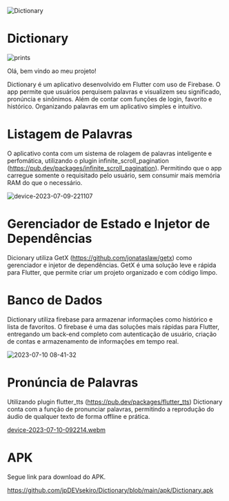 ![Dictionary](https://github.com/jpDEVsekiro/Dictionary/assets/71463029/90220123-37cf-4855-bc32-dd4c505861fd)

# Dictionary

![prints](https://github.com/jpDEVsekiro/Dictionary/assets/71463029/8f1b2d2e-c344-46fb-b212-e389fa3fd21f)

Olá, bem vindo ao meu projeto! 

Dictionary é um aplicativo desenvolvido em Flutter com uso de Firebase. O app permite que usuários perquisem palavras e visualizem seu significado, pronúncia e sinônimos. Além de contar com funções de login, favorito e histórico. Organizando palavras em um aplicativo simples e intuitivo.

# Listagem de Palavras

O aplicativo conta com um sistema de rolagem de palavras inteligente e perfomática, utilizando o plugin infinite_scroll_pagination (https://pub.dev/packages/infinite_scroll_pagination). Permitindo que o app carregue somente o requisitado pelo usuário, sem consumir mais memória RAM do que o necessário.

![device-2023-07-09-221107](https://github.com/jpDEVsekiro/Dictionary/assets/71463029/c882dff9-7135-4ff5-8497-b4df1386eaab)

# Gerenciador de Estado e Injetor de Dependências 

Dicionary utiliza GetX (https://github.com/jonataslaw/getx) como gerenciador e injetor de dependências. GetX é uma solução leve e rápida para Flutter, que permite criar um projeto organizado e com código limpo.

# Banco de Dados 

Dictionary utiliza firebase para armazenar informações como histórico e lista de favoritos. O firebase é uma das soluções mais rápidas para Flutter, entregando um back-end completo com autenticação de usuário, criação de contas e armazenamento de informações em tempo real.

![2023-07-10 08-41-32](https://github.com/jpDEVsekiro/Dictionary/assets/71463029/3fd90fdc-30cd-4d00-a025-310955fb6f95)

# Pronúncia de Palavras

Utilizando plugin flutter_tts (https://pub.dev/packages/flutter_tts) Dictionary conta com a função de pronunciar palavras, permitindo a reprodução do áudio de qualquer texto de forma offline e prática.

[device-2023-07-10-092214.webm](https://github.com/jpDEVsekiro/Dictionary/assets/71463029/f1aa0f4f-a703-43cb-b17e-4e23fd6508d5)

# APK
Segue link para download do APK.

https://github.com/jpDEVsekiro/Dictionary/blob/main/apk/Dictionary.apk
